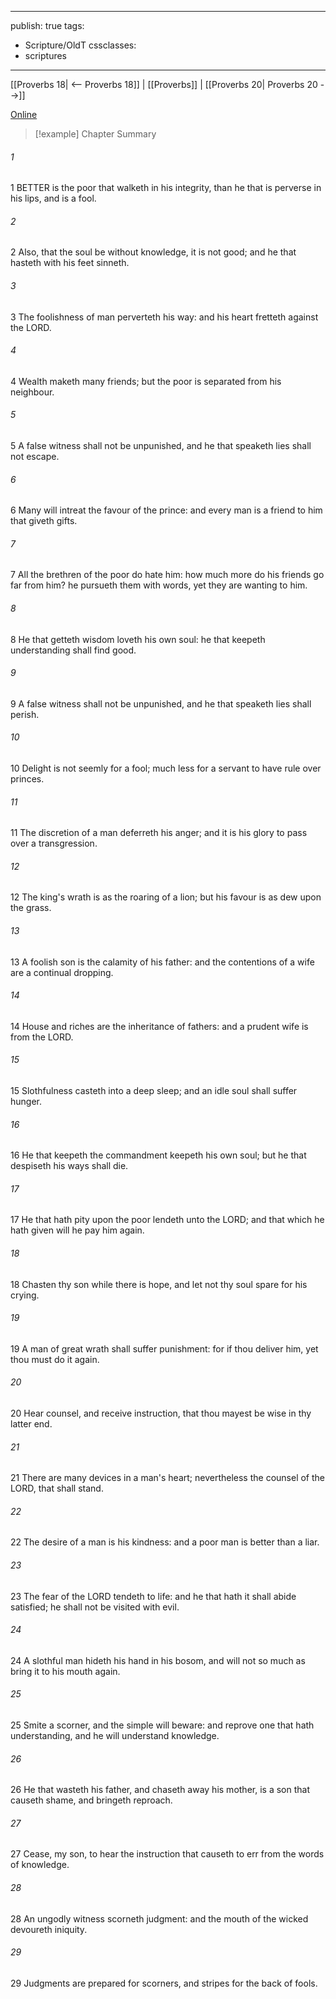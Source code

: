 

---
publish: true
tags:
  - Scripture/OldT
cssclasses:
  - scriptures
---
[[Proverbs 18| <-- Proverbs 18]] | [[Proverbs]] | [[Proverbs 20| Proverbs 20 -->]]

[Online](https://churchofjesuschrist.org/study/scriptures/ot/prov/19?lang=eng)

>[!example] Chapter Summary
>
###### 1
1 BETTER is the poor that walketh in his integrity, than he that is perverse in his lips, and is a fool.
###### 2
2 Also, that the soul be without knowledge, it is not good; and he that hasteth with his feet sinneth.
###### 3
3 The foolishness of man perverteth his way: and his heart fretteth against the LORD.
###### 4
4 Wealth maketh many friends; but the poor is separated from his neighbour.
###### 5
5 A false witness shall not be unpunished, and he that speaketh lies shall not escape.
###### 6
6 Many will intreat the favour of the prince: and every man is a friend to him that giveth gifts.
###### 7
7 All the brethren of the poor do hate him: how much more do his friends go far from him?  he pursueth them with words, yet they are wanting to him.
###### 8
8 He that getteth wisdom loveth his own soul: he that keepeth understanding shall find good.
###### 9
9 A false witness shall not be unpunished, and he that speaketh lies shall perish.
###### 10
10 Delight is not seemly for a fool; much less for a servant to have rule over princes.
###### 11
11 The discretion of a man deferreth his anger; and it is his glory to pass over a transgression.
###### 12
12 The king's wrath is as the roaring of a lion; but his favour is as dew upon the grass.
###### 13
13 A foolish son is the calamity of his father: and the contentions of a wife are a continual dropping.
###### 14
14 House and riches are the inheritance of fathers: and a prudent wife is from the LORD.
###### 15
15 Slothfulness casteth into a deep sleep; and an idle soul shall suffer hunger.
###### 16
16 He that keepeth the commandment keepeth his own soul; but he that despiseth his ways shall die.
###### 17
17 He that hath pity upon the poor lendeth unto the LORD; and that which he hath given will he pay him again.
###### 18
18 Chasten thy son while there is hope, and let not thy soul spare for his crying.
###### 19
19 A man of great wrath shall suffer punishment: for if thou deliver him, yet thou must do it again.
###### 20
20 Hear counsel, and receive instruction, that thou mayest be wise in thy latter end.
###### 21
21 There are many devices in a man's heart; nevertheless the counsel of the LORD, that shall stand.
###### 22
22 The desire of a man is his kindness: and a poor man is better than a liar.
###### 23
23 The fear of the LORD tendeth to life: and he that hath it shall abide satisfied; he shall not be visited with evil.
###### 24
24 A slothful man hideth his hand in his bosom, and will not so much as bring it to his mouth again.
###### 25
25 Smite a scorner, and the simple will beware: and reprove one that hath understanding, and he will understand knowledge.
###### 26
26 He that wasteth his father, and chaseth away his mother, is a son that causeth shame, and bringeth reproach.
###### 27
27 Cease, my son, to hear the instruction that causeth to err from the words of knowledge.
###### 28
28 An ungodly witness scorneth judgment: and the mouth of the wicked devoureth iniquity.
###### 29
29 Judgments are prepared for scorners, and stripes for the back of fools.



